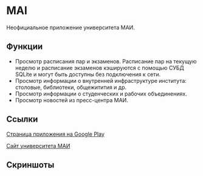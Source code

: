 # MAI
Неофициальное приложение университета МАИ.

## Функции
* Просмотр расписания пар и экзаменов. Расписание пар на текущую неделю и расписание экзаменов
кэшируются с помощью СУБД SQLite и могут быть доступны без подключения к сети.
* Просмотр информации о внутренней инфраструктуре института: столовые, библиотеки, общежитития и др.
* Просмотр информации о студенческих и рабочих объединениях.
* Просмотр новостей из пресс-центра МАИ.
## Ссылки
[Страница приложения на Google Play](https://play.google.com/store/apps/details?id=com.mai.nix.maiapp)

[Сайт университета МАИ](https://mai.ru/)
## Скриншоты
